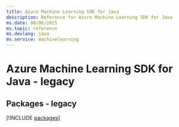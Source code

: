 ```yaml
---
title: Azure Machine Learning SDK for Java
description: Reference for Azure Machine Learning SDK for Java
ms.date: 08/06/2025
ms.topic: reference
ms.devlang: java
ms.service: machinelearning
---
```

# Azure Machine Learning SDK for Java - legacy
## Packages - legacy
[!INCLUDE [packages](machine-learning-index.md)]